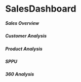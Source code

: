 # SalesDashboard

##### Sales Overview
##### Customer Analysis
##### Product Analysis
##### SPPU
##### 360 Analysis
